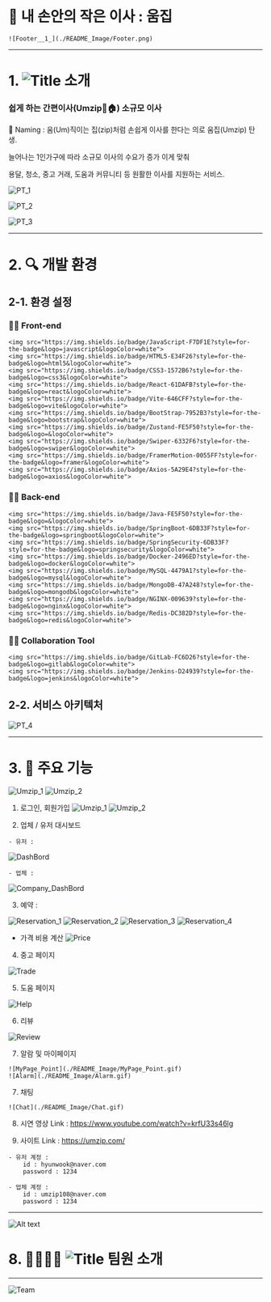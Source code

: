 # 📑 내 손안의 작은 이사 : 움집

    ![Footer__1_](./README_Image/Footer.png)
  
------------------------------------------

# 1. ![Title](./README_Image/Title.png) 소개

  
  ### **쉽게 하는 간편이사(Umzip🚚🏠) 소규모 이사**
    
  🚛 Naming : 움(Um)직이는 집(zip)처럼 손쉽게 이사를 한다는 의로 움집(Umzip) 탄생.
  
   늘어나는 1인가구에 따라 소규모 이사의 수요가 증가 이게 맞춰 
  
  용달, 청소, 중고 거래, 도움과 커뮤니티 등 원활한 이사를 지원하는 서비스.
  
![PT_1](./README_Image/PT_1.png)
  
![PT_2](./README_Image/PT_2.png)
  
![PT_3](./README_Image/PT_3.png)

------------------------------------------------------
  
# 2. 🔍 개발 환경
  
## 2-1. 환경 설정
    
  ### **👨‍💻 Front-end**
    
    <img src="https://img.shields.io/badge/JavaScript-F7DF1E?style=for-the-badge&logo=javascript&logoColor=white">
    <img src="https://img.shields.io/badge/HTML5-E34F26?style=for-the-badge&logo=html5&logoColor=white">
    <img src="https://img.shields.io/badge/CSS3-1572B6?style=for-the-badge&logo=css3&logoColor=white">
    <img src="https://img.shields.io/badge/React-61DAFB?style=for-the-badge&logo=react&logoColor=white">
    <img src="https://img.shields.io/badge/Vite-646CFF?style=for-the-badge&logo=vite&logoColor=white">
    <img src="https://img.shields.io/badge/BootStrap-7952B3?style=for-the-badge&logo=bootstrap&logoColor=white">
    <img src="https://img.shields.io/badge/Zustand-FE5F50?style=for-the-badge&logo=&logoColor=white">
    <img src="https://img.shields.io/badge/Swiper-6332F6?style=for-the-badge&logo=swiper&logoColor=white">
    <img src="https://img.shields.io/badge/FramerMotion-0055FF?style=for-the-badge&logo=framer&logoColor=white">
    <img src="https://img.shields.io/badge/Axios-5A29E4?style=for-the-badge&logo=axios&logoColor=white">

  ### **👨‍💻 Back-end**
    <img src="https://img.shields.io/badge/Java-FE5F50?style=for-the-badge&logo=&logoColor=white">
    <img src="https://img.shields.io/badge/SpringBoot-6DB33F?style=for-the-badge&logo=springboot&logoColor=white">
    <img src="https://img.shields.io/badge/SpringSecurity-6DB33F?style=for-the-badge&logo=springsecurity&logoColor=white">
    <img src="https://img.shields.io/badge/Docker-2496ED?style=for-the-badge&logo=docker&logoColor=white">
    <img src="https://img.shields.io/badge/MySQL-4479A1?style=for-the-badge&logo=mysql&logoColor=white">
    <img src="https://img.shields.io/badge/MongoDB-47A248?style=for-the-badge&logo=mongodb&logoColor=white">
    <img src="https://img.shields.io/badge/NGINX-009639?style=for-the-badge&logo=nginx&logoColor=white">
    <img src="https://img.shields.io/badge/Redis-DC382D?style=for-the-badge&logo=redis&logoColor=white">

  ### **👩‍💻 Collaboration Tool**  
    <img src="https://img.shields.io/badge/GitLab-FC6D26?style=for-the-badge&logo=gitlab&logoColor=white">
    <img src="https://img.shields.io/badge/Jenkins-D24939?style=for-the-badge&logo=jenkins&logoColor=white">

## 2-2. 서비스 아키텍처
![PT_4](./README_Image/PT_4.png)
  
------------------------------------------------------
  

# 3. 🦈 주요 기능
  ![Umzip_1](./README_Image/Umzip_1.png)
  ![Umzip_2](./README_Image/Umzip_2.png)

  1. 로그인, 회원가입
  ![Umzip_1](./README_Image/Umzip_1.png)
  ![Umzip_2](./README_Image/Umzip_2.png)
    


  2. 업체 / 유저 대시보드

    - 유저 : 
  ![DashBord](./README_Image/DashBord.gif)
    
    - 업체 :
  ![Company_DashBord](./README_Image/Company_DashBord.gif)



  3. 예약 : 
  
  ![Reservation_1](./README_Image/Reservation_1.gif)
  ![Reservation_2](./README_Image/Reservation_2.gif)
  ![Reservation_3](./README_Image/Reservation_3.gif)
  ![Reservation_4](./README_Image/Reservation_4.gif)

  - 가격 비용 계산
  ![Price](./README_Image/Price.png)



  4. 중고 페이지

  ![Trade](./README_Image/Trade.gif)



  5. 도움 페이지

  ![Help](./README_Image/Help.gif)



  6. 리뷰

  ![Review](./README_Image/Review.gif)



  7. 알람 및 마이페이지

    ![MyPage_Point](./README_Image/MyPage_Point.gif)
    ![Alarm](./README_Image/Alarm.gif)



  7. 채팅

    ![Chat](./README_Image/Chat.gif)



  8. 시연 영상
    Link : https://www.youtube.com/watch?v=krfU33s46lg


  9. 사이트
    Link : https://umzip.com/

    - 유저 계정 : 
        id : hyunwook@naver.com
        password : 1234
    
    - 업체 계정 : 
        id : umzip108@naver.com
        password : 1234

--------------------------
![Alt text](image.png)
# 8. 👨‍👩‍👧‍👦 ![Title](./README_Image/Title.png) 팀원 소개
------------------------------------------------------
  
  ![Team](./README_Image/Team.png)
